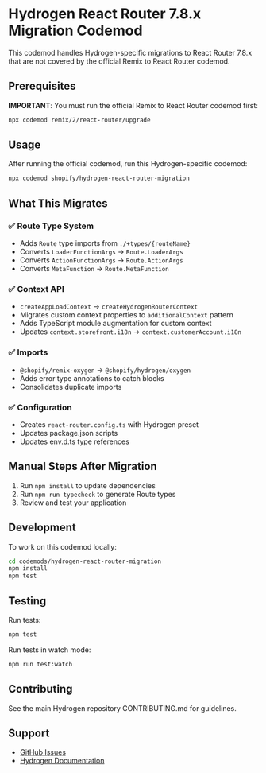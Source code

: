 # Hydrogen React Router 7.8.x Migration Codemod

This codemod handles Hydrogen-specific migrations to React Router 7.8.x that are not covered by the official Remix to React Router codemod.

## Prerequisites

**IMPORTANT**: You must run the official Remix to React Router codemod first:
```bash
npx codemod remix/2/react-router/upgrade
```

## Usage

After running the official codemod, run this Hydrogen-specific codemod:
```bash
npx codemod shopify/hydrogen-react-router-migration
```

## What This Migrates

### ✅ Route Type System
- Adds `Route` type imports from `./+types/{routeName}`
- Converts `LoaderFunctionArgs` → `Route.LoaderArgs`
- Converts `ActionFunctionArgs` → `Route.ActionArgs`
- Converts `MetaFunction` → `Route.MetaFunction`

### ✅ Context API
- `createAppLoadContext` → `createHydrogenRouterContext`
- Migrates custom context properties to `additionalContext` pattern
- Adds TypeScript module augmentation for custom context
- Updates `context.storefront.i18n` → `context.customerAccount.i18n`

### ✅ Imports
- `@shopify/remix-oxygen` → `@shopify/hydrogen/oxygen`
- Adds error type annotations to catch blocks
- Consolidates duplicate imports

### ✅ Configuration
- Creates `react-router.config.ts` with Hydrogen preset
- Updates package.json scripts
- Updates env.d.ts type references

## Manual Steps After Migration

1. Run `npm install` to update dependencies
2. Run `npm run typecheck` to generate Route types
3. Review and test your application

## Development

To work on this codemod locally:

```bash
cd codemods/hydrogen-react-router-migration
npm install
npm test
```

## Testing

Run tests:
```bash
npm test
```

Run tests in watch mode:
```bash
npm run test:watch
```

## Contributing

See the main Hydrogen repository CONTRIBUTING.md for guidelines.

## Support

- [GitHub Issues](https://github.com/shopify/hydrogen/issues)
- [Hydrogen Documentation](https://shopify.dev/hydrogen)